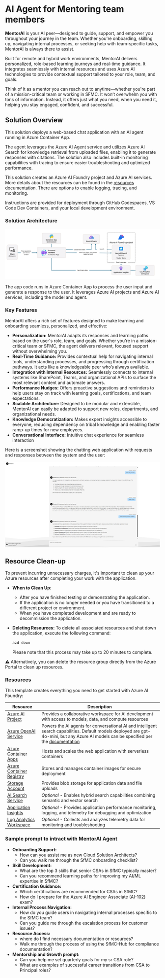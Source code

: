 # AI Agent for Mentoring team members

**MentorAI** is your AI peer—designed to guide, support, and empower you throughout your journey in the team. Whether you're onboarding, skilling up, navigating internal processes, or seeking help with team-specific tasks, MentorAI is always there to assist.

Built for remote and hybrid work environments, MentorAI delivers personalized, role-based learning journeys and real-time guidance. It integrates seamlessly with internal resources and uses Azure AI technologies to provide contextual support tailored to your role, team, and goals.

Think of it as a mentor you can reach out to anytime—whether you're part of a mission-critical team or working in SFMC. It won’t overwhelm you with tons of information. Instead, it offers just what you need, when you need it, helping you stay engaged, confident, and successful.

</div>

## Solution Overview

This solution deploys a web-based chat application with an AI agent running in Azure Container App.

The agent leverages the Azure AI Agent service and utilizes Azure AI Search for knowledge retrieval from uploaded files, enabling it to generate responses with citations. The solution also includes built-in monitoring capabilities with tracing to ensure easier troubleshooting and optimized performance.

This solution creates an Azure AI Foundry project and Azure AI services. More details about the resources can be found in the [resources](#resources) documentation. There are options to enable logging, tracing, and monitoring.

Instructions are provided for deployment through GitHub Codespaces, VS Code Dev Containers, and your local development environment.

</div>

### Solution Architecture

![Architecture diagram showing that user input is provided to the Azure Container App, which contains the app code. With user identity and resource access through managed identity, the input is used to form a response. The input and the Azure monitor are able to use the Azure resources deployed in the solution: Application Insights, Azure AI Foundry Project, Azure AI Services, Storage account, Azure Container App, and Log Analytics Workspace.](docs/images/architecture.png)

The app code runs in Azure Container App to process the user input and generate a response to the user. It leverages Azure AI projects and Azure AI services, including the model and agent.

</div>

### Key Features

MentorAI offers a rich set of features designed to make learning and onboarding seamless, personalized, and effective:
- **Personalization:** MentorAI adapts its responses and learning paths based on the user's role, team, and goals. Whether you're in a mission-critical team or SFMC, the agent delivers relevant, focused support without overwhelming you.
- **Real-Time Guidance:** Provides contextual help for navigating internal tools, understanding processes, and progressing through certification pathways. It acts like a knowledgeable peer who’s always available.
- **Integration with Internal Resources:** Seamlessly connects to internal systems like SharePoint, Teams, and organizational APIs to surface the most relevant content and automate answers.
- **Performance Nudges:** Offers proactive suggestions and reminders to help users stay on track with learning goals, certifications, and team expectations.
- **Scalable Architecture:** Designed to be modular and extensible, MentorAI can easily be adapted to support new roles, departments, and organizational needs.
- **Knowledge Democratization:** Makes expert insights accessible to everyone, reducing dependency on tribal knowledge and enabling faster ramp-up times for new employees.
- **Conversational Interface:** Intuitive chat experience for seamless interaction

</div>

Here is a screenshot showing the chatting web application with requests and responses between the system and the user:

![Screenshot of chatting web application showing requests and responses between agent and the user.](docs/images/webapp_screenshot.jpg)

</div>

## Resource Clean-up

To prevent incurring unnecessary charges, it's important to clean up your Azure resources after completing your work with the application.

- **When to Clean Up:**
  - After you have finished testing or demonstrating the application.
  - If the application is no longer needed or you have transitioned to a different project or environment.
  - When you have completed development and are ready to decommission the application.

- **Deleting Resources:**
  To delete all associated resources and shut down the application, execute the following command:
  
    ```bash
    azd down
    ```

    Please note that this process may take up to 20 minutes to complete.

⚠️ Alternatively, you can delete the resource group directly from the Azure Portal to clean up resources.

</div>

### Resources

This template creates everything you need to get started with Azure AI Foundry:

| Resource | Description |
|----------|-------------|
| [Azure AI Project](https://learn.microsoft.com/azure/ai-studio/how-to/create-projects) | Provides a collaborative workspace for AI development with access to models, data, and compute resources |
| [Azure OpenAI Service](https://learn.microsoft.com/azure/ai-services/openai/) | Powers the AI agents for conversational AI and intelligent search capabilities. Default models deployed are gpt-4o-mini, but any Azure AI models can be specified per the [documentation](docs/deploy_customization.md#customizing-model-deployments) |
| [Azure Container Apps](https://learn.microsoft.com/azure/container-apps/) | Hosts and scales the web application with serverless containers |
| [Azure Container Registry](https://learn.microsoft.com/azure/container-registry/) | Stores and manages container images for secure deployment |
| [Storage Account](https://learn.microsoft.com/azure/storage/blobs/) | Provides blob storage for application data and file uploads |
| [AI Search Service](https://learn.microsoft.com/azure/search/) | *Optional* - Enables hybrid search capabilities combining semantic and vector search |
| [Application Insights](https://learn.microsoft.com/azure/azure-monitor/app/app-insights-overview) | *Optional* - Provides application performance monitoring, logging, and telemetry for debugging and optimization |
| [Log Analytics Workspace](https://learn.microsoft.com/azure/azure-monitor/logs/log-analytics-workspace-overview) | *Optional* - Collects and analyzes telemetry data for monitoring and troubleshooting |

### Sample prompt to intract with MentorAI Agent
- **Onboarding Support:**
   - How can you assist me as new Cloud Solution Architects?
   - Can you walk me through the SfMC onboarding checklist?
- **Skill Development:**
   - What are the top 3 skills that senior CSAs in SfMC typically master?
   - Can you recommend learning paths for improving my AI/ML expertise in SfMC?
- **Certification Guidance:**
   - Which certifications are recommended for CSAs in SfMC?
   - How do I prepare for the Azure AI Engineer Associate (AI-102) exam?
- **Internal Process Navigation:**
   - How do you guide users in navigating internal processes specific to the SfMC team?
   - Can you guide me through the escalation process for customer issues?
- **Resource Access:**
   - where do I find necessary documentation or resources?
   - Walk me through the process of using the SfMC-Hub for compliance documentation?
- **Mentorship and Growth prompt:**
   - Can you help me set quarterly goals for my sr CSA role?
   - What are examples of successful career transitions from CSA to Principal roles?







